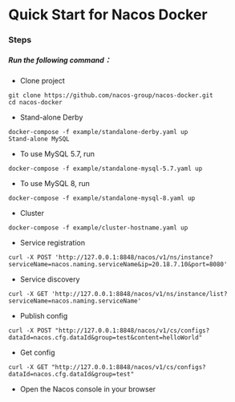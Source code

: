 # Quick Start for Nacos Docker
### Steps
##### Run the following command：

- Clone project

```
git clone https://github.com/nacos-group/nacos-docker.git
cd nacos-docker
```

- Stand-alone Derby

```
docker-compose -f example/standalone-derby.yaml up
Stand-alone MySQL
```

- To use MySQL 5.7, run

```
docker-compose -f example/standalone-mysql-5.7.yaml up
```

- To use MySQL 8, run

```
docker-compose -f example/standalone-mysql-8.yaml up
```
- Cluster
```
docker-compose -f example/cluster-hostname.yaml up 
```
- Service registration

```
curl -X POST 'http://127.0.0.1:8848/nacos/v1/ns/instance?serviceName=nacos.naming.serviceName&ip=20.18.7.10&port=8080'
```
- Service discovery

```
curl -X GET 'http://127.0.0.1:8848/nacos/v1/ns/instance/list?serviceName=nacos.naming.serviceName'
```
- Publish config

```
curl -X POST "http://127.0.0.1:8848/nacos/v1/cs/configs?dataId=nacos.cfg.dataId&group=test&content=helloWorld"
```
- Get config

```
curl -X GET "http://127.0.0.1:8848/nacos/v1/cs/configs?dataId=nacos.cfg.dataId&group=test"
```
- Open the Nacos console in your browser
